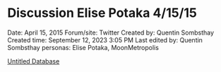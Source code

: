 # Discussion Elise Potaka 4/15/15

Date: April 15, 2015
Forum/site: Twitter
Created by: Quentin Sombsthay
Created time: September 12, 2023 3:05 PM
Last edited by: Quentin Sombsthay
personas: Elise Potaka, MoonMetropolis

[Untitled Database](Discussion%20Elise%20Potaka%204%2015%2015%20164051fdf95e44d599f1fb3e41f7dba9/Untitled%20Database%2076256c028b3f4369bc777bd2eaa10ad8.csv)